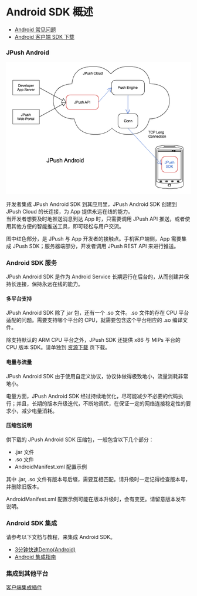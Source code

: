 # Android SDK 概述

+ [Android 常见问题](android_faq)
+ [Android 客户端 SDK 下载](../../resources/#android-sdk)

### JPush Android

![jpush_android](../image/jpush_android.png)

开发者集成 JPush Android SDK 到其应用里，JPush Android SDK 创建到 JPush Cloud 的长连接，为 App 提供永远在线的能力。  
当开发者想要及时地推送消息到达 App 时，只需要调用 JPush API 推送，或者使用其他方便的智能推送工具，即可轻松与用户交流。

图中红色部分，是 JPush 与 App 开发者的接触点。手机客户端侧，App 需要集成 JPush SDK；服务器端部分，开发者调用 JPush REST API 来进行推送。

### Android SDK 服务

JPush Android SDK 是作为 Android Service 长期运行在后台的，从而创建并保持长连接，保持永远在线的能力。


#### 多平台支持

JPush Android SDK 除了 jar 包，还有一个 .so 文件。.so 文件的存在 CPU 平台适配的问题。需要支持哪个平台的 CPU，就需要包含这个平台相应的 .so 编译文件。

除支持默认的 ARM CPU 平台之外，JPush SDK 还提供 x86 与 MIPs 平台的 CPU 版本 SDK。请单独到 [资源下载](../../resources/) 页下载。

#### 电量与流量

JPush Android SDK 由于使用自定义协议，协议体做得极致地小，流量消耗非常地小。

电量方面，JPush Android SDK 经过持续地优化，尽可能减少不必要的代码执行；并且，长期的版本升级迭代，不断地调优，在保证一定的网络连接稳定性的要求小，减少电量消耗。


#### 压缩包说明

供下载的 JPush Android SDK 压缩包，一般包含以下几个部分：

+ .jar 文件
+ .so 文件
+ AndroidManifest.xml 配置示例

其中 .jar, .so 文件有版本号后缀，需要互相匹配。请升级时一定记得检查版本号，并删除旧版本。

AndroidManifest.xml 配置示例可能在版本升级时，会有变更。请留意版本发布说明。

### Android SDK 集成

请参考以下文档与教程，来集成 Android SDK。

+ [3分钟快速Demo(Android)](android_3m)
+ [Android 集成指南](android_guide)



### 集成到其他平台

[客户端集成插件](/client/client_plugins)

[0]: ../image/product_android.png
[1]: https://www.jpush.cn/downloads/sdk/android/
[2]: https://www.jpush.cn/downloads/sdk/android-with-x86
[3]: https://www.jpush.cn/downloads/sdk/android-with-mips
[4]: ../../updates
